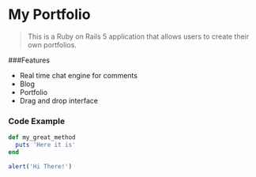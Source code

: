 # My Portfolio

> This is a Ruby on Rails 5 application that allows users to create their own portfolios.

###Features

- Real time chat engine for comments
- Blog
- Portfolio
- Drag and drop interface

### Code Example

```ruby
def my_great_method
  puts 'Here it is'
end
```

```javascript
alert('Hi There!')
```